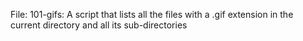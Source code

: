 File: 101-gifs: A script that lists all the files with a .gif extension in the current directory and all its sub-directories

